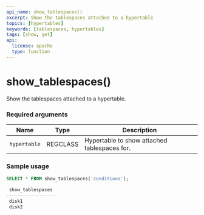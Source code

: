 ```yaml
---
api_name: show_tablespaces()
excerpt: Show the tablespaces attached to a hypertable
topics: [hypertables]
keywords: [tablespaces, hypertables]
tags: [show, get]
api:
  license: apache
  type: function
---
```


# show_tablespaces()

Show the tablespaces attached to a hypertable.

### Required arguments

|Name|Type|Description|
|---|---|---|
| `hypertable` | REGCLASS | Hypertable to show attached tablespaces for.|

### Sample usage

```sql
SELECT * FROM show_tablespaces('conditions');

 show_tablespaces
------------------
 disk1
 disk2
```
